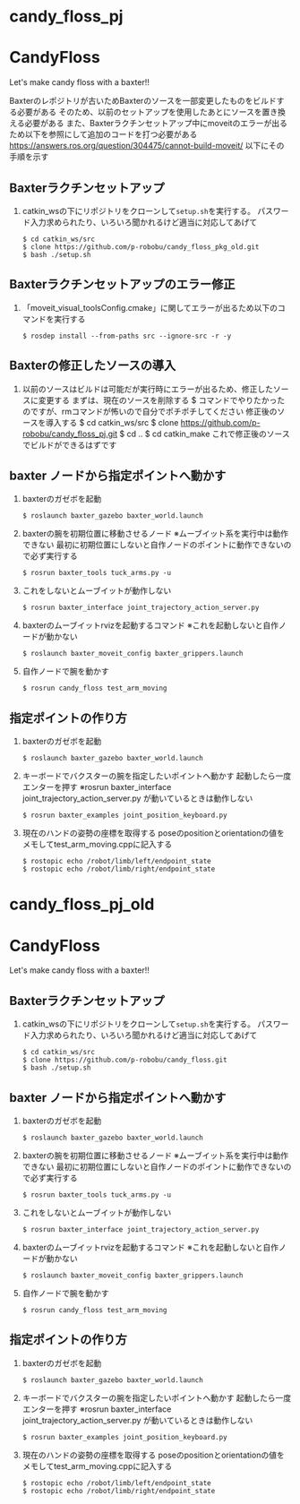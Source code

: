 # candy_floss_pj
# CandyFloss
Let's make candy floss with a baxter!!

Baxterのレポジトリが古いためBaxterのソースを一部変更したものをビルドする必要がある
そのため、以前のセットアップを使用したあとにソースを置き換える必要がある
また、Baxterラクチンセットアップ中にmoveitのエラーが出るため以下を参照にして追加のコードを打つ必要がある
https://answers.ros.org/question/304475/cannot-build-moveit/
以下にその手順を示す

## Baxterラクチンセットアップ
1. catkin_wsの下にリポジトリをクローンして`setup.sh`を実行する。
   パスワード入力求められたり、いろいろ聞かれるけど適当に対応してあげて

       $ cd catkin_ws/src
       $ clone https://github.com/p-robobu/candy_floss_pkg_old.git
       $ bash ./setup.sh

## Baxterラクチンセットアップのエラー修正
1. 「moveit_visual_toolsConfig.cmake」に関してエラーが出るため以下のコマンドを実行する

       $ rosdep install --from-paths src --ignore-src -r -y

## Baxterの修正したソースの導入
1. 以前のソースはビルドは可能だが実行時にエラーが出るため、修正したソースに変更する
まずは、現在のソースを削除する
       $ コマンドでやりたかったのですが、rmコマンドが怖いので自分でポチポチしてください
修正後のソースを導入する
       $ cd catkin_ws/src
       $ clone https://github.com/p-robobu/candy_floss_pj.git
       $ cd ..
       $ cd catkin_make
これで修正後のソースでビルドができるはずです

## baxter ノードから指定ポイントへ動かす

1. baxterのガゼボを起動

       $ roslaunch baxter_gazebo baxter_world.launch

2. baxterの腕を初期位置に移動させるノード ※ムーブイット系を実行中は動作できない
   最初に初期位置にしないと自作ノードのポイントに動作できないので必ず実行する

       $ rosrun baxter_tools tuck_arms.py -u

3. これをしないとムーブイットが動作しない

       $ rosrun baxter_interface joint_trajectory_action_server.py

4. baxterのムーブイットrvizを起動するコマンド ※これを起動しないと自作ノードが動かない

       $ roslaunch baxter_moveit_config baxter_grippers.launch

5. 自作ノードで腕を動かす

       $ rosrun candy_floss test_arm_moving 

## 指定ポイントの作り方

1. baxterのガゼボを起動

       $ roslaunch baxter_gazebo baxter_world.launch

2. キーボードでバクスターの腕を指定したいポイントへ動かす 起動したら一度エンターを押す
   ※rosrun baxter_interface joint_trajectory_action_server.py が動いているときは動作しない

       $ rosrun baxter_examples joint_position_keyboard.py

3. 現在のハンドの姿勢の座標を取得する 
   poseのpositionとorientationの値をメモしてtest_arm_moving.cppに記入する

       $ rostopic echo /robot/limb/left/endpoint_state 
       $ rostopic echo /robot/limb/right/endpoint_state 



# candy_floss_pj_old
# CandyFloss
Let's make candy floss with a baxter!!

## Baxterラクチンセットアップ
1. catkin_wsの下にリポジトリをクローンして`setup.sh`を実行する。
   パスワード入力求められたり、いろいろ聞かれるけど適当に対応してあげて

       $ cd catkin_ws/src
       $ clone https://github.com/p-robobu/candy_floss.git
       $ bash ./setup.sh

## baxter ノードから指定ポイントへ動かす

1. baxterのガゼボを起動

       $ roslaunch baxter_gazebo baxter_world.launch

2. baxterの腕を初期位置に移動させるノード ※ムーブイット系を実行中は動作できない
   最初に初期位置にしないと自作ノードのポイントに動作できないので必ず実行する

       $ rosrun baxter_tools tuck_arms.py -u

3. これをしないとムーブイットが動作しない

       $ rosrun baxter_interface joint_trajectory_action_server.py

4. baxterのムーブイットrvizを起動するコマンド ※これを起動しないと自作ノードが動かない

       $ roslaunch baxter_moveit_config baxter_grippers.launch

5. 自作ノードで腕を動かす

       $ rosrun candy_floss test_arm_moving 

## 指定ポイントの作り方

1. baxterのガゼボを起動

       $ roslaunch baxter_gazebo baxter_world.launch

2. キーボードでバクスターの腕を指定したいポイントへ動かす 起動したら一度エンターを押す
   ※rosrun baxter_interface joint_trajectory_action_server.py が動いているときは動作しない

       $ rosrun baxter_examples joint_position_keyboard.py

3. 現在のハンドの姿勢の座標を取得する 
   poseのpositionとorientationの値をメモしてtest_arm_moving.cppに記入する

       $ rostopic echo /robot/limb/left/endpoint_state 
       $ rostopic echo /robot/limb/right/endpoint_state 


